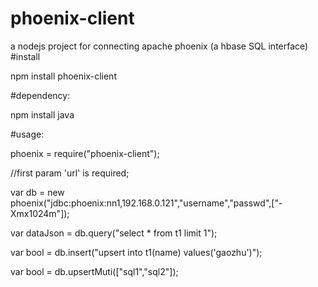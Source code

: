 phoenix-client
==============

a nodejs project for connecting apache phoenix (a hbase SQL interface)
#install

npm install phoenix-client

#dependency:

npm install java


#usage:

phoenix = require("phoenix-client");

//first param 'url' is required;

var db = new phoenix("jdbc:phoenix:nn1,192.168.0.121","username","passwd",["-Xmx1024m"]);


var dataJson = db.query("select * from t1 limit 1");

var bool = db.insert("upsert into t1(name) values('gaozhu')");

var bool = db.upsertMuti(["sql1","sql2"]);
